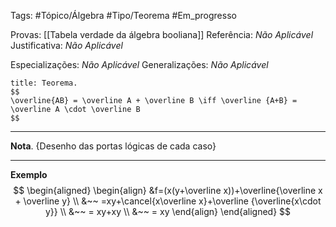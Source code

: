 Tags: #Tópico/Álgebra #Tipo/Teorema #Em_progresso

Provas: [[Tabela verdade da álgebra booliana]]
Referência: _Não Aplicável_
Justificativa: _Não Aplicável_

Especializações: _Não Aplicável_
Generalizações: _Não Aplicável_

```ad-info
title: Teorema.
$$
\overline{AB} = \overline A + \overline B \iff \overline {A+B} = \overline A \cdot \overline B
$$
```
---

**Nota**. {Desenho das portas lógicas de cada caso}

---

**Exemplo**
$$
\begin{aligned}
\begin{align}
&f=(x(y+\overline x))+\overline{\overline x + \overline y}
\\
&~~ =xy+\cancel{x\overline x}+\overline {\overline{x\cdot y}}
\\
&~~ = xy+xy 
\\
&~~ = xy
\end{align}
\end{aligned}
$$
